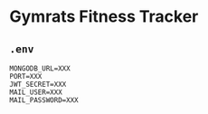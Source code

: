 # Gymrats Fitness Tracker

## `.env`

```
MONGODB_URL=XXX
PORT=XXX
JWT_SECRET=XXX
MAIL_USER=XXX
MAIL_PASSWORD=XXX
```
